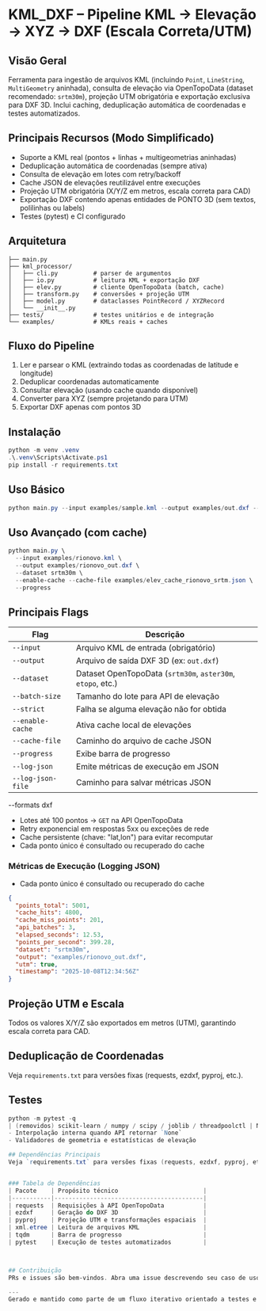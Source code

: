 # KML_DXF – Pipeline KML → Elevação → XYZ → DXF (Escala Correta/UTM)

## Visão Geral
Ferramenta para ingestão de arquivos KML (incluindo `Point`, `LineString`, `MultiGeometry` aninhada), consulta de elevação via OpenTopoData (dataset recomendado: `srtm30m`), projeção UTM obrigatória e exportação exclusiva para DXF 3D. Inclui caching, deduplicação automática de coordenadas e testes automatizados.

## Principais Recursos (Modo Simplificado)
- Suporte a KML real (pontos + linhas + multigeometrias aninhadas)
- Deduplicação automática de coordenadas (sempre ativa)
- Consulta de elevação em lotes com retry/backoff
- Cache JSON de elevações reutilizável entre execuções
- Projeção UTM obrigatória (X/Y/Z em metros, escala correta para CAD)
- Exportação DXF contendo apenas entidades de PONTO 3D (sem textos, polilinhas ou labels)
- Testes (pytest) e CI configurado

## Arquitetura
```
├── main.py
├── kml_processor/
│   ├── cli.py          # parser de argumentos
│   ├── io.py           # leitura KML + exportação DXF
│   ├── elev.py         # cliente OpenTopoData (batch, cache)
│   ├── transform.py    # conversões + projeção UTM
│   ├── model.py        # dataclasses PointRecord / XYZRecord
│   └── __init__.py
├── tests/              # testes unitários e de integração
└── examples/           # KMLs reais + caches
```

## Fluxo do Pipeline
1. Ler e parsear o KML (extraindo todas as coordenadas de latitude e longitude)
2. Deduplicar coordenadas automaticamente
3. Consultar elevação (usando cache quando disponível)
4. Converter para XYZ (sempre projetando para UTM)
5. Exportar DXF apenas com pontos 3D

## Instalação
```powershell
python -m venv .venv
.\.venv\Scripts\Activate.ps1
pip install -r requirements.txt
```

## Uso Básico
```powershell
python main.py --input examples/sample.kml --output examples/out.dxf --dataset srtm30m
```

## Uso Avançado (com cache)
```powershell
python main.py \
  --input examples/rionovo.kml \
  --output examples/rionovo_out.dxf \
  --dataset srtm30m \
  --enable-cache --cache-file examples/elev_cache_rionovo_srtm.json \
  --progress
```


## Principais Flags
| Flag              | Descrição                                         |
|-------------------|--------------------------------------------------|
| `--input`         | Arquivo KML de entrada (obrigatório)              |
| `--output`        | Arquivo de saída DXF 3D (ex: `out.dxf`)           |
| `--dataset`       | Dataset OpenTopoData (`srtm30m`, `aster30m`, `etopo`, etc.) |
| `--batch-size`    | Tamanho do lote para API de elevação             |
| `--strict`        | Falha se alguma elevação não for obtida          |
| `--enable-cache`  | Ativa cache local de elevações                   |
| `--cache-file`    | Caminho do arquivo de cache JSON                 |
| `--progress`      | Exibe barra de progresso                         |
| `--log-json`      | Emite métricas de execução em JSON               |
| `--log-json-file` | Caminho para salvar métricas JSON                |

  --formats dxf
- Lotes até 100 pontos → `GET` na API OpenTopoData
- Retry exponencial em respostas 5xx ou exceções de rede
- Cache persistente (chave: "lat,lon") para evitar recomputar
- Cada ponto único é consultado ou recuperado do cache

### Métricas de Execução (Logging JSON)
 - Cada ponto único é consultado ou recuperado do cache
```json
{
  "points_total": 5001,
  "cache_hits": 4800,
  "cache_miss_points": 201,
  "api_batches": 3,
  "elapsed_seconds": 12.53,
  "points_per_second": 399.28,
  "dataset": "srtm30m",
  "output": "examples/rionovo_out.dxf",
  "utm": true,
  "timestamp": "2025-10-08T12:34:56Z"
}
```

## Projeção UTM e Escala
Todos os valores X/Y/Z são exportados em metros (UTM), garantindo escala correta para CAD.

## Deduplicação de Coordenadas
Veja `requirements.txt` para versões fixas (requests, ezdxf, pyproj, etc.).

## Testes
```powershell
python -m pytest -q
| (removidos) scikit-learn / numpy / scipy / joblib / threadpoolctl | Não utilizados no modo simplificado |
- Interpolação interna quando API retornar `None`
- Validadores de geometria e estatísticas de elevação

## Dependências Principais
Veja `requirements.txt` para versões fixas (requests, ezdxf, pyproj, etc.).


### Tabela de Dependências
| Pacote    | Propósito técnico                        |
|-----------|------------------------------------------|
| requests  | Requisições à API OpenTopoData           |
| ezdxf     | Geração do DXF 3D                        |
| pyproj    | Projeção UTM e transformações espaciais  |
| xml.etree | Leitura de arquivos KML                  |
| tqdm      | Barra de progresso                       |
| pytest    | Execução de testes automatizados         |



## Contribuição
PRs e issues são bem-vindos. Abra uma issue descrevendo seu caso de uso ou melhoria desejada.

---
Gerado e mantido como parte de um fluxo iterativo orientado a testes e automações CI.
